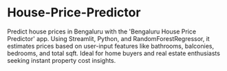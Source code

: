 # House-Price-Predictor
Predict house prices in Bengaluru with the 'Bengaluru House Price Predictor' app. Using Streamlit, Python, and RandomForestRegressor, it estimates prices based on user-input features like bathrooms, balconies, bedrooms, and total sqft. Ideal for home buyers and real estate enthusiasts seeking instant property cost insights.
